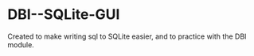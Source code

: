 DBI--SQLite-GUI
===============

Created to make writing sql to SQLite easier, and to practice with the DBI module.
